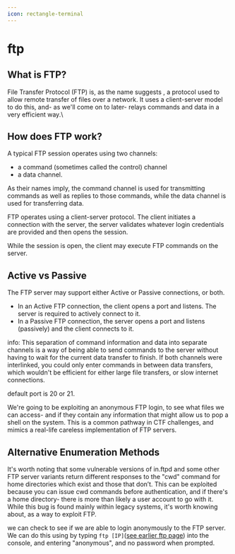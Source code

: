 ```yaml
---
icon: rectangle-terminal
---
```


# ftp

## What is FTP?

File Transfer Protocol (FTP) is, as the name suggests , a protocol used to allow remote transfer of files over a network. It uses a client-server model to do this, and- as we'll come on to later- relays commands and data in a very efficient way.\


## How does FTP work?

A typical FTP session operates using two channels:

* a command (sometimes called the control) channel
* a data channel.

As their names imply, the command channel is used for transmitting commands as well as replies to those commands, while the data channel is used for transferring data.

FTP operates using a client-server protocol. The client initiates a connection with the server, the server validates whatever login credentials are provided and then opens the session.

While the session is open, the client may execute FTP commands on the server.

## Active vs Passive

The FTP server may support either Active or Passive connections, or both.&#x20;

* In an Active FTP connection, the client opens a port and listens. The server is required to actively connect to it.&#x20;
* In a Passive FTP connection, the server opens a port and listens (passively) and the client connects to it.&#x20;

info: This separation of command information and data into separate channels is a way of being able to send commands to the server without having to wait for the current data transfer to finish. If both channels were interlinked, you could only enter commands in between data transfers, which wouldn't be efficient for either large file transfers, or slow internet connections.

default port is 20 or 21.

We're going to be exploiting an anonymous FTP login, to see what files we can access- and if they contain any information that might allow us to pop a shell on the system. This is a common pathway in CTF challenges, and mimics a real-life careless implementation of FTP servers.

## Alternative Enumeration Methods

It's worth noting  that some vulnerable versions of in.ftpd and some other FTP server variants return different responses to the "cwd" command for home directories which exist and those that don’t. This can be exploited because you can issue cwd commands before authentication, and if there's a home directory- there is more than likely a user account to go with it. While this bug is found mainly within legacy systems, it's worth knowing about, as a way to exploit FTP.

we can check to see if we are able to login anonymously to the FTP server. We can do this using by typing `ftp [IP]`([see earlier ftp page](../pre-security-tools/ftp.md)) into the console, and entering "anonymous", and no password when prompted.

